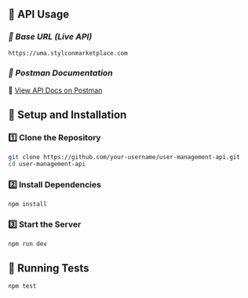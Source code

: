 ## 📡 API Usage

### ***🔗 Base URL (Live API)***
```bash
https://uma.stylconmarketplace.com
```
### ***📑 Postman Documentation***
📄 [View API Docs on Postman](https://documenter.getpostman.com/view/25452500/2sAYdmjTC1)


## 🔧 Setup and Installation

### **1️⃣ Clone the Repository**  
```bash
git clone https://github.com/your-username/user-management-api.git  
cd user-management-api
```
### **2️⃣ Install Dependencies**
```bash
npm install
```
### **3️⃣ Start the Server**
```bash
npm run dev
```

## 🧪 Running Tests

```bash
npm test
```

